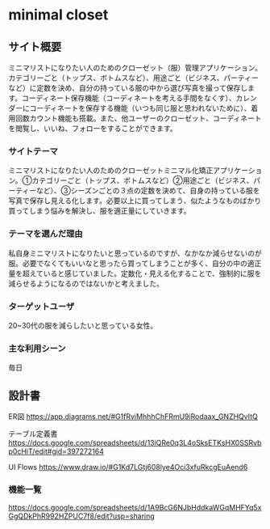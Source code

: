 # minimal closet

## サイト概要
ミニマリストになりたい人のためのクローゼット（服）管理アプリケーション。カテゴリーごと（トップス、ボトムスなど）、用途ごと（ビジネス、パーティーなど）に定数を決め、自分の持っている服の中から選び写真を撮って保存します。コーディネート保存機能（コーディネートを考える手間をなくす）、カレンダーにコーディネートを保存する機能（いつも同じ服と思われないために）、着用回数カウント機能も搭載。また、他ユーザーのクローゼット、コーディネートを閲覧し、いいね、フォローをすることができます。

### サイトテーマ
ミニマリストになりたい人のためのクローゼットミニマル化矯正アプリケーション。①カテゴリーごと（トップス、ボトムスなど）②用途ごと（ビジネス、パーティーなど）、③シーズンごとの３点の定数を決めて、自身の持っている服を写真で保存し見える化します。必要以上に買ってしまう、似たようなものばかり買ってしまう悩みを解決し、服を適正量にしていきます。

### テーマを選んだ理由
私自身ミニマリストになりたいと思っているのですが、なかなか減らせないのが服。必要でなくてもいいなと思ったら買ってしまうことが多く、自分の中の適正量を超えていると感じていました。定数化・見える化することで、強制的に服を減らせるようになるのではないかと考えました。

### ターゲットユーザ
20~30代の服を減らしたいと思っている女性。

### 主な利用シーン
毎日

## 設計書
ER図
https://app.diagrams.net/#G1fRviMhhhChFRmU9iRodaax_GNZHQvItQ

テーブル定義書
https://docs.google.com/spreadsheets/d/13iQRe0q3L4oSksETKsHX0SSRvbp0cHiT/edit#gid=397272164

UI Flows
https://www.draw.io/#G1Kd7LGtj608lye4Oci3xfuRkcgEuAend6

### 機能一覧
https://docs.google.com/spreadsheets/d/1A9BcG6NJbHddkaWGqMHFYq5xGgQDkPhR992HZPUC7f8/edit?usp=sharing


